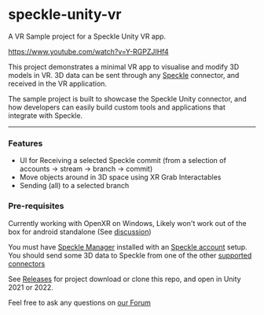 # speckle-unity-vr

A VR Sample project for a Speckle Unity VR app.

https://www.youtube.com/watch?v=Y-RGPZJIHf4

This project demonstrates a minimal VR app to visualise and modify 3D models in VR.
3D data can be sent through any [Speckle](https://speckle.systems) connector, and received in the VR application.

The sample project is built to showcase the Speckle Unity connector, and how developers can easily build custom tools and applications that integrate with Speckle.

---

### Features
- UI for Receiving a selected Speckle commit (from a selection of accounts -> stream -> branch -> commit)
- Move objects around in 3D space using XR Grab Interactables
- Sending (all) to a selected branch



### Pre-requisites

Currently working with OpenXR on Windows, Likely won't work out of the box for android standalone (See [discussion](https://speckle.community/t/virtual-augmented-reality/4467))

You must have [Speckle Manager](https://speckle.systems/download/) installed with an [Speckle account](https://speckle.xyz/) setup.
You should send some 3D data to Speckle from one of the other [supported connectors](https://speckle.systems/features/connectors/)

See [Releases](https://github.com/specklesystems/speckle-unity-vr/releases) for project download or clone this repo, and open in Unity 2021 or 2022.


Feel free to ask any questions on [our Forum](https://speckle.community/)
